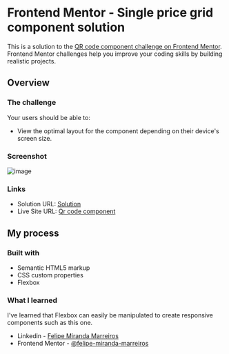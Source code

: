 # Frontend Mentor - Single price grid component solution

This is a solution to the [QR code component challenge on Frontend Mentor](https://www.frontendmentor.io/challenges/qr-code-component-iux_sIO_H). Frontend Mentor challenges help you improve your coding skills by building realistic projects.

## Overview

### The challenge

Your users should be able to:

- View the optimal layout for the component depending on their device's screen size.

### Screenshot

![image](https://user-images.githubusercontent.com/91689754/155868229-84562ded-ed43-4642-b921-6bf5db67ded6.png)

### Links

- Solution URL: [Solution](https://www.frontendmentor.io/solutions/responsive-single-price-grid-component-flexbox-grid-QQZkSDTjO)
- Live Site URL: [Qr code component](https://qr-code-component-fmm.netlify.app/)

## My process

### Built with

- Semantic HTML5 markup
- CSS custom properties
- Flexbox

### What I learned

I've learned that Flexbox can easily be manipulated to create responsive components such as this one.

- Linkedin - [Felipe Miranda Marreiros](https://www.linkedin.com/in/felipe-miranda-marreiros/)
- Frontend Mentor - [@felipe-miranda-marreiros
  ](https://www.frontendmentor.io/profile/felipe-miranda-marreiros)
